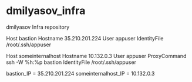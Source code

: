 # dmilyasov_infra
dmilyasov Infra repository

Host bastion
  Hostname 35.210.201.224
  User appuser
  IdentityFile /root/.ssh/appuser

Host someinternalhost
  Hostname 10.132.0.3
  User appuser
  ProxyCommand ssh -W %h:%p bastion
  IdentityFile /root/.ssh/appuser

bastion_IP = 35.210.201.224
someinternalhost_IP = 10.132.0.3
